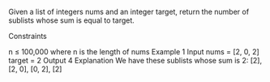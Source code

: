 Given a list of integers nums and an integer target, return the number of sublists whose sum is equal to target.

Constraints

n ≤ 100,000 where n is the length of nums
Example 1
Input
nums = [2, 0, 2]
target = 2
Output
4
Explanation
We have these sublists whose sum is 2: [2], [2, 0], [0, 2], [2]
